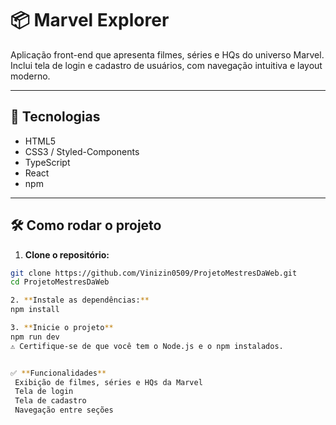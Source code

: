# 📦 Marvel Explorer

Aplicação front-end que apresenta filmes, séries e HQs do universo Marvel. Inclui tela de login e cadastro de usuários, com navegação intuitiva e layout moderno.

---

## 🚀 Tecnologias

- HTML5  
- CSS3 / Styled-Components 
- TypeScript
- React  
- npm

---

## 🛠️ Como rodar o projeto

1. **Clone o repositório:**

```bash
git clone https://github.com/Vinizin0509/ProjetoMestresDaWeb.git
cd ProjetoMestresDaWeb

2. **Instale as dependências:**
npm install

3. **Inicie o projeto**
npm run dev
⚠️ Certifique-se de que você tem o Node.js e o npm instalados.


✅ **Funcionalidades**
 Exibição de filmes, séries e HQs da Marvel
 Tela de login
 Tela de cadastro
 Navegação entre seções